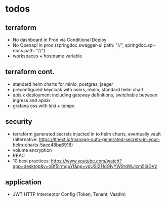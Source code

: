 # todos

## terraform
- No dashboard in Prod via Conditional Deploy
- No Openapi in prod (springdoc.swagger-ui.path: "//", springdoc.api-docs.path: "//")
- workspaces + hostname variable

## terraform cont.
- standard helm charts for minio, postgres, jaeger 
- preconfigured keycloak with users, realm, standard helm chart
- apisix deployment including gateway definitions, switchable between ingress and apisix
- grafana oss with loki + tempo

## security
- terraform generated secrets injected in to helm charts, eventually vault (alternative: https://itnext.io/manage-auto-generated-secrets-in-your-helm-charts-5aee48ba6918)
- volume encryption
- RBAC
- 10 best practices: https://www.youtube.com/watch?app=desktop&v=oBf5lrmquYI&pp=ygUSI211dGlyYW9rdWJlcm5ldGVz

## application           
- JWT HTTP Interceptor Config (Token, Tenant, Vaadin)
